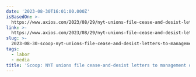 ```yaml
---
date: '2023-08-30T16:01:00.000Z'
isBasedOn: >-
  https://www.axios.com/2023/08/29/nyt-unions-file-cease-and-desist-letters-return-to-office-policies
link: >-
  https://www.axios.com/2023/08/29/nyt-unions-file-cease-and-desist-letters-return-to-office-policies
slug: >-
  2023-08-30-scoop-nyt-unions-file-cease-and-desist-letters-to-management-over-return-t
tags:
  - labor
  - media
title: 'Scoop: NYT unions file cease-and-desist letters to management over return-t'
---
```


